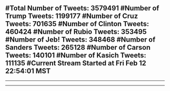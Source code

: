 #Total Number of Tweets: 3579491 
#Number of Trump Tweets: 1199177
#Number of Cruz Tweets: 701635
#Number of Clinton Tweets: 460424
#Number of Rubio Tweets: 353495
#Number of Jeb! Tweets: 348468
#Number of Sanders Tweets: 265128
#Number of Carson Tweets: 140101
#Number of Kasich Tweets: 111135
#Current Stream Started at Fri Feb 12 22:54:01 MST
---
---
---
